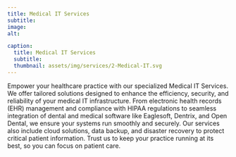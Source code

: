 ```yaml
---
title: Medical IT Services
subtitle: 
image: 
alt: 

caption:
  title: Medical IT Services
  subtitle: 
  thumbnail: assets/img/services/2-Medical-IT.svg
---
```

Empower your healthcare practice with our specialized Medical IT Services. We offer tailored solutions designed to enhance the efficiency, security, and reliability of your medical IT infrastructure. From electronic health records (EHR) management and compliance with HIPAA regulations to seamless integration of dental and medical software like Eaglesoft, Dentrix, and Open Dental, we ensure your systems run smoothly and securely. Our services also include cloud solutions, data backup, and disaster recovery to protect critical patient information. Trust us to keep your practice running at its best, so you can focus on patient care.

